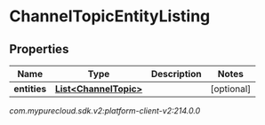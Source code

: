 # ChannelTopicEntityListing


## Properties

| Name | Type | Description | Notes |
| ------------ | ------------- | ------------- | ------------- |
| **entities** | [**List&lt;ChannelTopic&gt;**](ChannelTopic) |  |  [optional] |




_com.mypurecloud.sdk.v2:platform-client-v2:214.0.0_
